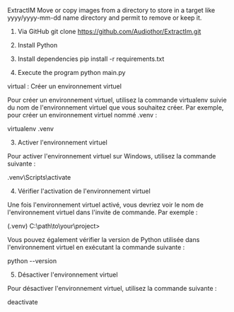 ExtractIM
Move or copy images from a directory to store in a target like yyyy/yyyy-mm-dd name directory and permit to remove or keep it.

1. Via GitHub
git clone https://github.com/Audiothor/ExtractIm.git

2. Install Python

3. Install dependencies
pip install -r requirements.txt

4. Execute the program
python main.py




virtual :
 Créer un environnement virtuel

Pour créer un environnement virtuel, utilisez la commande virtualenv suivie du nom de l'environnement virtuel que vous souhaitez créer. Par exemple, pour créer un environnement virtuel nommé .venv :

virtualenv .venv

3. Activer l'environnement virtuel

Pour activer l'environnement virtuel sur Windows, utilisez la commande suivante :

.venv\Scripts\activate

4. Vérifier l'activation de l'environnement virtuel

Une fois l'environnement virtuel activé, vous devriez voir le nom de l'environnement virtuel dans l'invite de commande. Par exemple :

(.venv) C:\path\to\your\project>

Vous pouvez également vérifier la version de Python utilisée dans l'environnement virtuel en exécutant la commande suivante :

python --version

5. Désactiver l'environnement virtuel

Pour désactiver l'environnement virtuel, utilisez la commande suivante :

deactivate
